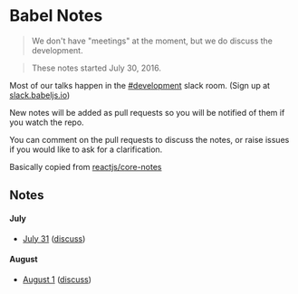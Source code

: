 # Babel Notes

> We don't have "meetings" at the moment, but we do discuss the development.

> These notes started July 30, 2016.

Most of our talks happen in the [#development](https://babeljs.slack.com/messages/development) slack room. (Sign up at [slack.babeljs.io](http://slack.babeljs.io/))

New notes will be added as pull requests so you will be notified of them if you watch the repo.

You can comment on the pull requests to discuss the notes, or raise issues if you would like to ask for a clarification.

Basically copied from [reactjs/core-notes](https://github.com/reactjs/core-notes)

## Notes

#### July

* [July 31](https://github.com/babel/notes/blob/master/2016-07/july-31.md) ([discuss](https://github.com/babel/notes/pull/1))

#### August

* [August 1](https://github.com/babel/notes/blob/master/2016-08/august-01.md) ([discuss](https://github.com/babel/notes/pull/3))
